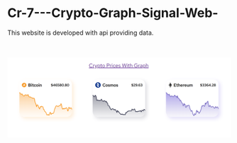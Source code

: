 # Cr-7---Crypto-Graph-Signal-Web-

<p>This  website is developed with api providing data.</p>

<br><br>
<img src='demo/ss_demo.png'>
